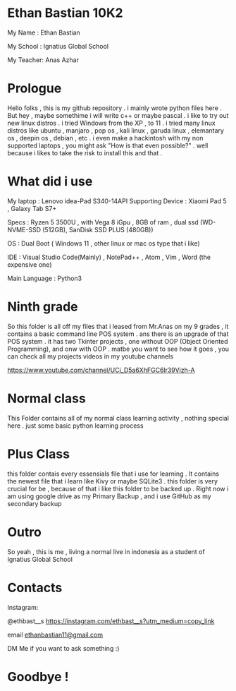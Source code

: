 # Ethan Bastian 10K2 

My Name : Ethan Bastian 

My School : Ignatius Global School

My Teacher: Anas Azhar

# Prologue 

Hello folks , this is my github repository . i mainly wrote python files here . But hey , maybe somethime i will write c++ or maybe pascal . i like to try out new linux distros . i tried Windows from the XP , to 11 . i tried many linux distros like ubuntu , manjaro , pop os , kali linux , garuda linux , elemantary os , deepin os , debian , etc . i even make a hackintosh with my non supported laptops , you might ask "How is that even possible?" . well because i likes to take the risk to install this and that . 

# What did i use

My laptop : Lenovo idea-Pad S340-14API 
Supporting Device : Xiaomi Pad 5 , Galaxy Tab S7+

Specs : Ryzen 5 3500U , with Vega 8 iGpu , 8GB of ram , dual ssd (WD-NVME-SSD (512GB), SanDisk SSD PLUS (480GB))

OS : Dual Boot ( Windows 11 , other linux or mac os type that i like)

IDE : Visual Studio Code(Mainly) , NotePad++ , Atom , Vim , Word (the expensive one)

Main Language : Python3 

# Ninth grade

So this folder is all off my files that i leased from Mr.Anas on my 9 grades , it contains a basic command line POS system . ans there is an upgrade of that POS system . it has two Tkinter projects , one without OOP (Object Oriented Programming), and onw with OOP . matbe you want to see how it goes , you can check all my projects videos in my youtube channels 

https://www.youtube.com/channel/UCi_D5a6XhFGC6lr39Vizh-A

# Normal class

This Folder contains all of my normal class learning activity , nothing special here . just some basic python learning process

# Plus Class

this folder contais every essensials file that i use for learning . It contains the newest file that i learn like Kivy or maybe SQLite3 . this folder is very crucial for be , because of that i like this folder to be backed up . Right now i am using google drive as my Primary Backup , and i use GitHub as my secondary backup

# Outro 

So yeah , this is me , living a normal live in indonesia as a student of Ignatius Global School 

# Contacts 

Instagram:

@ethbast__s
https://instagram.com/ethbast__s?utm_medium=copy_link

email 
ethanbastian11@gmail.com

DM Me if you want to ask something :) 

# Goodbye !
